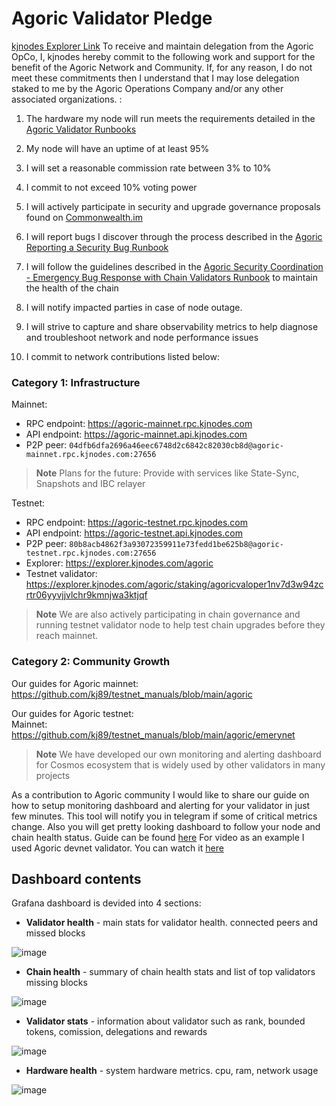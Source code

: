 # Agoric Validator Pledge
[kjnodes Explorer Link](https://agoric.explorers.guru/validator/agoricvaloper1ku5sm2twlsywdrp4wz3kfwgyrtqtp0lpr3nvk8)
To receive and maintain delegation from the Agoric OpCo, I, kjnodes hereby commit to the following work and support for the benefit of the Agoric Network and Community. If, for any reason, I do not meet these commitments then I understand that I may lose delegation staked to me by the Agoric Operations Company and/or any other associated organizations. :

1. The hardware my node will run meets the requirements detailed in the [Agoric Validator Runbooks](https://github.com/Agoric/agoric-sdk/wiki/Runbook%...)

2. My node will have an uptime of at least 95%

3. I will set a reasonable commission rate between 3% to 10%

4. I commit to not exceed 10% voting power

5. I will actively participate in security and upgrade governance proposals found on [Commonwealth.im](https://commonwealth.im/agoric)

6. I will report bugs I discover through the process described in the [Agoric Reporting a Security Bug Runbook](https://github.com/Agoric/agoric-sdk/wiki/Runbook%...)

7. I will follow the guidelines described in the [Agoric Security Coordination - Emergency Bug Response with Chain Validators Runbook](https://github.com/Agoric/agoric-sdk/wiki/Runbook%...) to maintain the health of the chain

8. I will notify impacted parties in case of node outage.

9. I will strive to capture and share observability metrics to help diagnose and troubleshoot network and node performance issues

10. I commit to network contributions listed below:

### Category 1: Infrastructure

Mainnet:
- RPC endpoint: https://agoric-mainnet.rpc.kjnodes.com
- API endpoint: https://agoric-mainnet.api.kjnodes.com
- P2P peer: `04dfb6dfa2696a46eec6748d2c6842c82030cb8d@agoric-mainnet.rpc.kjnodes.com:27656`

> **Note**
> Plans for the future: Provide with services like State-Sync, Snapshots and IBC relayer

Testnet:
- RPC endpoint: https://agoric-testnet.rpc.kjnodes.com
- API endpoint: https://agoric-testnet.api.kjnodes.com
- P2P peer: `80b8acb4862f3a93072359911e73fedd1be625b8@agoric-testnet.rpc.kjnodes.com:27656`
- Explorer: https://explorer.kjnodes.com/agoric
- Testnet validator: https://explorer.kjnodes.com/agoric/staking/agoricvaloper1nv7d3w94zcrtr06yyvjjvlchr9kmnjwa3ktjqf

> **Note**
> We are also actively participating in chain governance and running testnet validator node to help test chain upgrades before they reach mainnet.

### Category 2: Community Growth

Our guides for Agoric mainnet: \
https://github.com/kj89/testnet_manuals/blob/main/agoric

Our guides for Agoric testnet: \
Mainnet: https://github.com/kj89/testnet_manuals/blob/main/agoric/emerynet

> **Note**
> We have developed our own monitoring and alerting dashboard for Cosmos ecosystem that is widely used by other validators in many projects

As a contribution to Agoric community I would like to share our guide on how to setup monitoring dashboard and alerting for your validator in just few minutes. This tool will notify you in telegram if some of critical metrics change. Also you will get pretty looking dashboard to follow your node and chain health status.
Guide can be found [here](https://github.com/kj89/testnet_manuals/blob/main/agoric/monitoring/README.md)
For video as an example I used Agoric devnet validator. You can watch it [here](https://www.youtube.com/watch?v=b5pTCFVQdOQ)

## Dashboard contents
Grafana dashboard is devided into 4 sections:
- **Validator health** - main stats for validator health. connected peers and missed blocks

![image](https://user-images.githubusercontent.com/50621007/160629676-bc3c4f0f-66df-4a5f-9844-dca308072e7a.png)

- **Chain health** - summary of chain health stats and list of top validators missing blocks

![image](https://user-images.githubusercontent.com/50621007/160629937-52253f35-8782-4dd2-80cc-ad31d0231a84.png)

- **Validator stats** - information about validator such as rank, bounded tokens, comission, delegations and rewards

![image](https://user-images.githubusercontent.com/50621007/160630119-0abad099-b138-4f61-9e73-49506c2295ff.png)

- **Hardware health** - system hardware metrics. cpu, ram, network usage

![image](https://user-images.githubusercontent.com/50621007/160630213-5e92b3ce-92c9-4f48-8856-383ca884b621.png)

